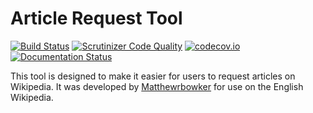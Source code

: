 Article Request Tool
====================

[![Build Status](https://travis-ci.org/Matthewrbowker/articlerequest.svg?branch=master)](https://travis-ci.org/Matthewrbowker/articlerequest)
[![Scrutinizer Code Quality](https://scrutinizer-ci.com/g/Matthewrbowker/articlerequest/badges/quality-score.png?b=master)](https://scrutinizer-ci.com/g/Matthewrbowker/articlerequest/?branch=master)
[![codecov.io](http://codecov.io/github/Matthewrbowker/articlerequest/coverage.svg?branch=master)](http://codecov.io/github/Matthewrbowker/articlerequest?branch=master)
[![Documentation Status](https://readthedocs.org/projects/articlerequest/badge/?version=latest)](http://articlerequest.readthedocs.org/en/latest/?badge=latest)

This tool is designed to make it easier for users to request articles on Wikipedia.  It was developed by [Matthewrbowker](http://enwp.org/User:Matthewrbowker) for use on the English Wikipedia.
